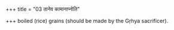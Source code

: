 +++
title = "03 तानेव कामानाप्नोति"

+++
boiled (rice) grains (should be made by the Gṛhya sacrificer).
